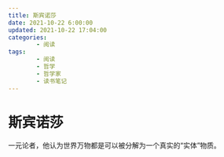 ```yaml
---
title: 斯宾诺莎
date: 2021-10-22 6:00:00
updated: 2021-10-22 17:04:00
categories:
        - 阅读
tags:
        - 阅读
        - 哲学
        - 哲学家
        - 读书笔记
---
```

# 斯宾诺莎

一元论者，他认为世界万物都是可以被分解为一个真实的“实体”物质。